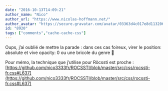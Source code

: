 ```yaml
---
date: "2016-10-13T14:09:21"
author_name: "Nico"
author_url: "https://www.nicolas-hoffmann.net/"
author_avatar: "https://secure.gravatar.com/avatar/03363d4c017e8d11320687f2efa722a0"
id: "8920"
tags: ["comments","cache-cache-css"]
---
```

Oups, j’ai oublié de mettre la parade : dans ces cas foireux, virer le position: absolute et vive opacity: 0 ou une bricole du genre 🙂

Pour mémo, la technique que j’utilise pour Röcssti est proche : [https://github.com/nico3333fr/ROCSSTI/blob/master/src/css/rocssti-fr.css#L637](https://github.com/nico3333fr/ROCSSTI/blob/master/src/css/rocssti-fr.css#L637)